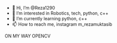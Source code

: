 - 👋 Hi, I’m @Reza1290
- 👀 I’m interested in Robotics, tech, python, c++
- 🌱 I’m currently learning python, c++
- 📫 How to reach me, instagram m_rezamuktasib

ON MY WAY OPENCV

<!---
Reza1290/Reza1290 is a ✨ special ✨ repository because its `README.md` (this file) appears on your GitHub profile.
You can click the Preview link to take a look at your changes.
--->
